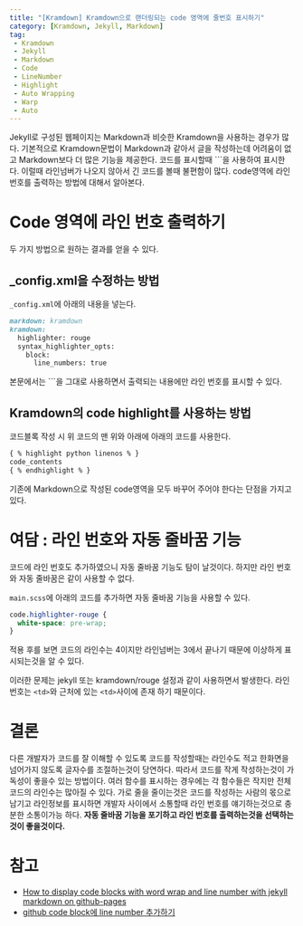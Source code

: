 ```yaml
---
title: "[Kramdown] Kramdown으로 랜더링되는 code 영역에 줄번호 표시하기"
category: [Kramdown, Jekyll, Markdown]
tag:
 - Kramdown
 - Jekyll
 - Markdown
 - Code
 - LineNumber
 - Highlight
 - Auto Wrapping
 - Warp
 - Auto
---
```


Jekyll로 구성된 웹페이지는 Markdown과 비슷한 Kramdown을 사용하는 경우가 많다. 기본적으로 Kramdown문법이 Markdown과 같아서 글을 작성하는데 어려움이 없고 Markdown보다 더 많은 기능을 제공한다. 코드를 표시할때 \`\`\`을 사용하여 표시한다. 이럴때 라인넘버가 나오지 않아서 긴 코드를 볼때 불편함이 많다. code영역에 라인 번호를 출력하는 방법에 대해서 알아본다.

# Code 영역에 라인 번호 출력하기

두 가지 방법으로 원하는 결과를 얻을 수 있다.

## _config.xml을 수정하는 방법

`_config.xml`에 아래의 내용을 넣는다.

```markdown
markdown: kramdown
kramdown:
  highlighter: rouge
  syntax_highlighter_opts:
    block:
      line_numbers: true
```

본문에서는 \`\`\`을 그대로 사용하면서 출력되는 내용에만 라인 번호를 표시할 수 있다.

## Kramdown의 code highlight를 사용하는 방법

코드블록 작성 시 위 코드의 맨 위와 아래에 아래의 코드를 사용한다.

```markdown
{ % highlight python linenos % }
code_contents
{ % endhighlight % }
```

기존에 Markdown으로 작성된 code영역을 모두 바꾸어 주어야 한다는 단점을 가지고 있다.

# 여담 : 라인 번호와 자동 줄바꿈 기능

코드에 라인 번호도 추가하였으니 자동 줄바꿈 기능도 탐이 날것이다. 하지만 라인 번호와 자동 줄바꿈은 같이 사용할 수 없다. 

`main.scss`에 아래의 코드를 추가하면 자동 줄바꿈 기능을 사용할 수 있다. 

```css
code.highlighter-rouge {
  white-space: pre-wrap;
}
```
<script src="https://gist.github.com/Reevid/f807c626c89e635077be40debf2e05d6.js"></script>

적용 후를 보면 코드의 라인수는 4이지만 라인넘버는 3에서 끝나기 때문에 이상하게 표시되는것을 알 수 있다.

이러한 문제는 jekyll 또는 kramdown/rouge 설정과 같이 사용하면서 발생한다. 라인 번호는 `<td>`와 근처에 있는 `<td>`사이에 존재 하기 때문이다.

# 결론

다른 개발자가 코드를 잘 이해할 수 있도록 코드를 작성할때는 라인수도 적고 한화면을 넘어가지 않도록 글자수를 조절하는것이 당연하다. 따라서 코드를 작게 작성하는것이 가독성이 좋을수 있는 방법이다. 여러 함수를 표시하는 경우에는 각 함수들은 작지만 전체 코드의 라인수는 많아질 수 있다. 가로 줄을 줄이는것은 코드를 작성하는 사람의 몫으로 남기고 라인정보를 표시하면 개발자 사이에서 소통할때 라인 번호를 얘기하는것으로 충분한 소통이가능 하다. **자동 줄바꿈 기능을 포기하고 라인 번호를 출력하는것을 선택하는것이 좋을것이다.**

# 참고

* [How to display code blocks with word wrap and line number with jekyll markdown on github-pages](https://www.titanwolf.org/Network/q/173e9319-f67d-42be-ba86-5db4cc399ca3/y)
* [github code block에 line number 추가하기 ](https://helloyjam.github.io/github/markdown-code-linenumber/)
